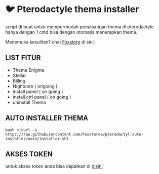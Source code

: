 # :bird: Pterodactyle thema installer

script di buat untuk mempermudah pemasangan thema di pterodactyle
hanya dengan 1 cmd bisa dengan otomatis menerapkan thema.

Menemuka kesulitan? chat [Foxstore](https://wa.me/6285372277748) di sini.

## LIST FITUR

- Theme Enigma
- Stellar
- Billing
- Nightcore ( ongoing )
- install panel ( on going )
- install ctrl panel ( on going )
- uninstall Thema

## AUTO INSTALLER THEMA

```
bash <(curl -s https://raw.githubusercontent.com/Foxstoree/pterodactyl-auto-installer/main/installer.sh)
```
## AKSES TOKEN
untuk akses token anda bisa dapatkan di [disini](https://t.me/Ceaserfox_bot)
